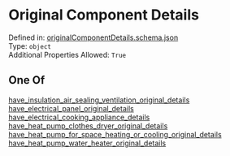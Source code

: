 
Original Component Details
==========================
  
Defined in: [originalComponentDetails.schema.json](https://ira-rebates.labworks.org/schemas/originalComponentDetails)  
Type: `object`  
Additional Properties Allowed: `True`
## One Of
  
  
[have_insulation_air_sealing_ventilation_original_details](have_insulation_air_sealing_ventilation_original_details.md)  
[have_electrical_panel_original_details](have_electrical_panel_original_details.md)  
[have_electrical_cooking_appliance_details](have_electrical_cooking_appliance_details.md)  
[have_heat_pump_clothes_dryer_original_details](have_heat_pump_clothes_dryer_original_details.md)  
[have_heat_pump_for_space_heating_or_cooling_original_details](have_heat_pump_for_space_heating_or_cooling_original_details.md)  
[have_heat_pump_water_heater_original_details](have_heat_pump_water_heater_original_details.md)